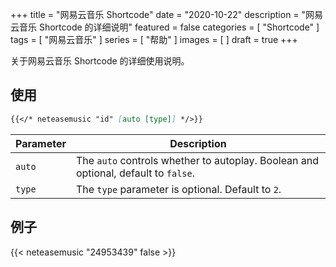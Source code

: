 +++
title = "网易云音乐 Shortcode"
date = "2020-10-22"
description = "网易云音乐 Shortcode 的详细说明"
featured = false
categories = [
  "Shortcode"
]
tags = [
  "网易云音乐"
]
series = [
  "帮助"
]
images = [
]
draft = true
+++

关于网易云音乐 Shortcode 的详细使用说明。
<!--more-->

## 使用

```markdown
{{</* neteasemusic "id" [auto [type]] */>}}
```

| Parameter | Description |
|---|---|
| `auto` | The `auto` controls whether to autoplay. Boolean and optional, default to `false`.
| `type` | The `type` parameter is optional. Default to `2`.

## 例子

{{< neteasemusic "24953439" false >}}
